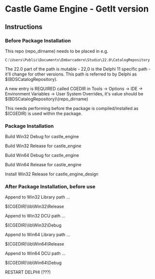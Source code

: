 # Castle Game Engine - GetIt version

## Instructions

### Before Package Installation

This repo (repo_dirname) needs to be placed in e.g. 

`C:\Users\Public\Documents\Embarcadero\Studio\22.0\CatalogRepository`

The 22.0 part of the path is mutable - 22,0 is the Delphi 11 specific path - it'll change for other versions. This path is referred to by Delphi as $(BDSCatalogRepository). 

A new entry is REQUIRED  called CGEDIR in Tools -> Options -> IDE -> Environment Variables -> User System Overrides, it's value should be $(BDSCatalogRepository)\\(repo_dirname)

This needs performing before the package is compiled/installed as $(CGEDIR) is used within the package.

### Package Installation

Build Win32 Debug for castle_engine

Build Win32 Release for castle_engine

Build Win64 Debug for castle_engine

Build Win64 Release for castle_engine

Install Win32 Release for castle_engine_design

### After Package Installation, before use

Append to Win32 Library path ...

$(CGEDIR)\lib\Win32\Release

Append to Win32 DCU path ...

$(CGEDIR)\lib\Win32\Debug

Append to Win64 Library path ...

$(CGEDIR)\lib\Win64\Release

Append to Win64 DCU path ...

$(CGEDIR)\lib\Win64\Debug

RESTART DELPHI (???)

